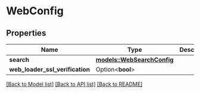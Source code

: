 # WebConfig

## Properties

Name | Type | Description | Notes
------------ | ------------- | ------------- | -------------
**search** | [**models::WebSearchConfig**](WebSearchConfig.md) |  | 
**web_loader_ssl_verification** | Option<**bool**> |  | [optional]

[[Back to Model list]](../README.md#documentation-for-models) [[Back to API list]](../README.md#documentation-for-api-endpoints) [[Back to README]](../README.md)


